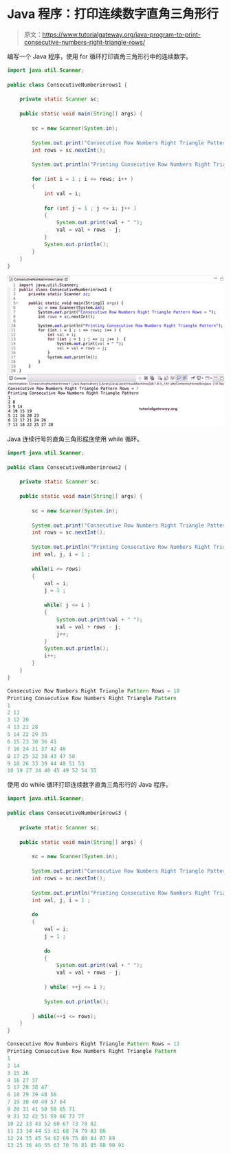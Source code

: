 # Java 程序：打印连续数字直角三角形行

> 原文：<https://www.tutorialgateway.org/java-program-to-print-consecutive-numbers-right-triangle-rows/>

编写一个 Java 程序，使用 for 循环打印直角三角形行中的连续数字。

```java
import java.util.Scanner;

public class ConsecutiveNumberinrows1 {

	private static Scanner sc;

	public static void main(String[] args) {

		sc = new Scanner(System.in);	

		System.out.print("Consecutive Row Numbers Right Triangle Pattern Rows = ");
		int rows = sc.nextInt();

		System.out.println("Printing Consecutive Row Numbers Right Triangle Pattern");

		for (int i = 1 ; i <= rows; i++ ) 
		{
			int val = i;

			for (int j = 1 ; j <= i; j++ ) 	
			{
				System.out.print(val + " ");
				val = val + rows - j;
			}
			System.out.println();
		}
	}
}
```

![Java Program to Print Consecutive Numbers Right Triangle Rows 1](img/447f69080ed6c64daa4101ea3956a400.png)

Java 连续行号的直角三角形[程序](https://www.tutorialgateway.org/learn-java-programs/)使用 while 循环。

```java
import java.util.Scanner;

public class ConsecutiveNumberinrows2 {

	private static Scanner sc;

	public static void main(String[] args) {

		sc = new Scanner(System.in);	

		System.out.print("Consecutive Row Numbers Right Triangle Pattern Rows = ");
		int rows = sc.nextInt();

		System.out.println("Printing Consecutive Row Numbers Right Triangle Pattern");
		int val, j, i = 1 ; 

		while(i <= rows) 
		{
			val = i;
			j = 1 ;

			while( j <= i ) 	
			{
				System.out.print(val + " ");
				val = val + rows - j;
				j++;
			}
			System.out.println();
			i++;
		}
	}
}
```

```java
Consecutive Row Numbers Right Triangle Pattern Rows = 10
Printing Consecutive Row Numbers Right Triangle Pattern
1 
2 11 
3 12 20 
4 13 21 28 
5 14 22 29 35 
6 15 23 30 36 41 
7 16 24 31 37 42 46 
8 17 25 32 38 43 47 50 
9 18 26 33 39 44 48 51 53 
10 19 27 34 40 45 49 52 54 55 
```

使用 do while 循环打印连续数字直角三角形行的 Java 程序。

```java
import java.util.Scanner;

public class ConsecutiveNumberinrows3 {

	private static Scanner sc;

	public static void main(String[] args) {

		sc = new Scanner(System.in);	

		System.out.print("Consecutive Row Numbers Right Triangle Pattern Rows = ");
		int rows = sc.nextInt();

		System.out.println("Printing Consecutive Row Numbers Right Triangle Pattern");
		int val, j, i = 1 ; 

		do
		{
			val = i;
			j = 1 ;

			do	
			{
				System.out.print(val + " ");
				val = val + rows - j;

			} while( ++j <= i );

			System.out.println();

		} while(++i <= rows);
	}
}
```

```java
Consecutive Row Numbers Right Triangle Pattern Rows = 13
Printing Consecutive Row Numbers Right Triangle Pattern
1 
2 14 
3 15 26 
4 16 27 37 
5 17 28 38 47 
6 18 29 39 48 56 
7 19 30 40 49 57 64 
8 20 31 41 50 58 65 71 
9 21 32 42 51 59 66 72 77 
10 22 33 43 52 60 67 73 78 82 
11 23 34 44 53 61 68 74 79 83 86 
12 24 35 45 54 62 69 75 80 84 87 89 
13 25 36 46 55 63 70 76 81 85 88 90 91 
```